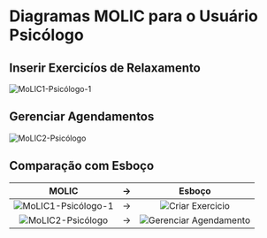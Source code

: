 # Diagramas MOLIC para o Usuário Psicólogo

## Inserir Exercicíos de Relaxamento

![MoLIC1-Psicólogo-1](https://github.com/user-attachments/assets/9a82bf20-75be-433a-ae77-27ba0aecb121)

## Gerenciar Agendamentos

![MoLIC2-Psicólogo](https://github.com/user-attachments/assets/82ea8219-3082-423e-a79a-7f82bfc9cf62)

## Comparação com Esboço
| MOLIC | -> | Esboço |
|:-----:|:--:|:------:|
| ![MoLIC1-Psicólogo-1](https://github.com/user-attachments/assets/9a82bf20-75be-433a-ae77-27ba0aecb121) | -> | ![Criar Exercicio](https://github.com/user-attachments/assets/059d0cd5-229a-4bf3-a32f-2ddc48a51601) |
| ![MoLIC2-Psicólogo](https://github.com/user-attachments/assets/82ea8219-3082-423e-a79a-7f82bfc9cf62) | -> | ![Gerenciar Agendamento](https://github.com/user-attachments/assets/c150aa38-e47a-4359-af56-8b422fa7ac53) |
